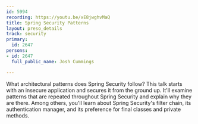 ```yaml
---
id: 5994
recording: https://youtu.be/xE8jwghvMaQ
title: Spring Security Patterns
layout: preso_details
track: security
primary:
  id: 2647
persons:
- id: 2647
  full_public_name: Josh Cummings

---
```

What architectural patterns does Spring Security follow? This talk starts with an insecure application and secures it from the ground up. It'll examine patterns that are repeated throughout Spring Security and explain why they are there. Among others, you'll learn about Spring Security's filter chain, its authentication manager, and its preference for final classes and private methods.
